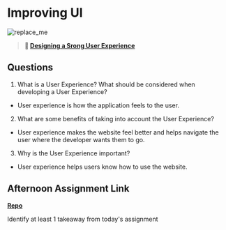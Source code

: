 # Improving UI

![replace_me](https://codeworks.blob.core.windows.net/public/assets/img/illustrations/placeholder.svg)

> **📖 [Designing a Srong User Experience](https://codeworksacademy.com/fs-student-guide/resources/wk7/03-Creating-Good-UX)**

## Questions

1. What is a User Experience? What should be considered when developing a User Experience?
 - User experience is how the application feels to the user.
2. What are some benefits of taking into account the User Experience?
 - User experience makes the website feel better and helps navigate the user where the developer wants them to go.
3. Why is the User Experience important?
 - User experience helps users know how to use the website.
## Afternoon Assignment Link

**[Repo](https://github.com/clear/<ASSIGNMENT_REPO>)**

Identify at least 1 takeaway from today's assignment
